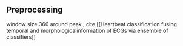 ## Preprocessing
window size 360 around peak , cite [[Heartbeat classification fusing temporal and morphologicalinformation of ECGs via ensemble of classifiers]]